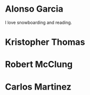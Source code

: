 # Alonso Garcia
I love snowboarding and reading.
# Kristopher Thomas
# Robert McClung
# Carlos Martinez
